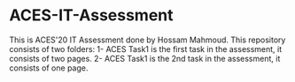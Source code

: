 # ACES-IT-Assessment
This is ACES'20 IT Assessment done by Hossam Mahmoud. 
This repository consists of two folders:
1- ACES Task1 is the first task in the assessment, it consists of two pages.
2- ACES Task1 is the 2nd task in the assessment, it consists of one page.

